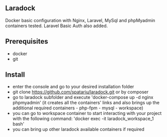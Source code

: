 ## Laradock
Docker basic configuration with Nginx, Laravel, MySql and phpMyadmin containers tested. 
Laravel Basic Auth also added.
    
## Prerequisites
- docker
- git

## Install
- enter the console and go to your desired installation folder
- git clone https://github.com/spatariu/laradock.git or by composer
- go to laradock subfolder and execute 'docker-compose up -d nginx phpmyadmin' (it creates all the containers' links and also brings up the additional required containers - php-fpm - mysql - workspace)
- you can go to workspace container to start interacting with your project with the following command: 'docker exec -it laradock_workspace_1 bash'
- you can bring up other laradock available containers if required
